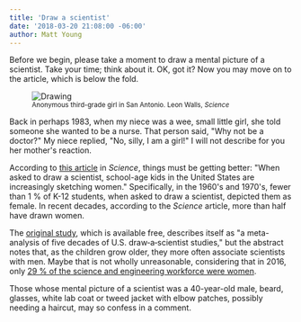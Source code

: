 ```yaml
---
title: 'Draw a scientist'
date: '2018-03-20 21:08:00 -06:00'
author: Matt Young
---
```

Before we begin, please take a moment to draw a mental picture of a scientist. Take your time; think about it. OK, got it? Now you may move on to the article, which is below the fold.

<!--more-->

<figure>
<img src="{{ site.baseurl }}/uploads/2018/Draw_a_Scientist_600.jpg" alt="Drawing"/>
<figcaption>
<small>Anonymous third-grade girl in San Antonio. Leon Walls, <i>Science</i></small>
</figcaption>
</figure>

Back in perhaps 1983, when my niece was a wee, small little girl, she told someone she wanted to be a nurse. That person said, "Why not be a doctor?" My niece replied, "No, silly, I am a girl!" I will not describe for you her mother's reaction.

According to <a href="http://www.sciencemag.org/news/2018/03/what-does-scientist-look-children-are-drawing-women-more-ever">this article</a> in <i>Science</i>, things must be getting better: "When asked to draw a scientist, school-age kids in the United States are increasingly sketching women." Specifically, in the 1960's and 1970's, fewer than 1&nbsp;% of K-12 students, when asked to draw a scientist, depicted them as female. In recent decades, according to the <i>Science</i> article, more than half have drawn women.

The <a href="https://onlinelibrary.wiley.com/doi/full/10.1111/cdev.13039">original study</a>, which is available free, describes itself as "a meta-analysis of five decades of U.S. draw‐a‐scientist studies," but the abstract notes that, as the children grow older, they more often associate scientists with men. Maybe that is not wholly unreasonable, considering that in 2016, only <a href="https://ngcproject.org/statistics">29&nbsp;% of the science and engineering workforce were women</a>.

Those whose mental picture of a scientist was a 40-year-old male, beard, glasses, white lab coat or tweed jacket with elbow patches, possibly needing a haircut, may so confess in a comment.
